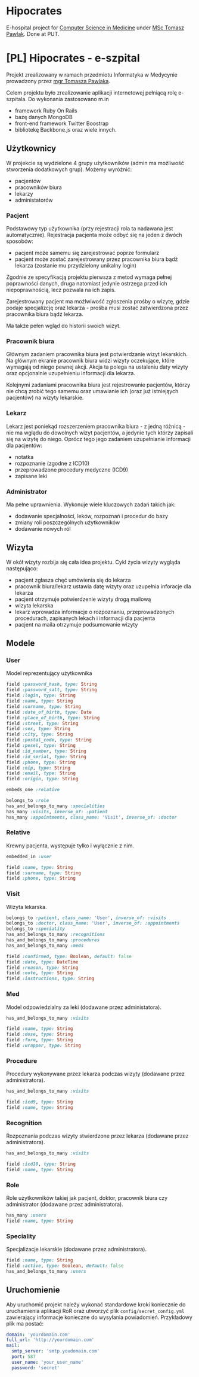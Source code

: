 Hipocrates
==========

E-hospital project for [Computer Science in Medicine](http://www.cs.put.poznan.pl/tpawlak/?zastosowania-informatyki-w-medycynie,6) under [MSc Tomasz Pawlak](http://www.cs.put.poznan.pl/tpawlak). Done at PUT.


# [PL] Hipocrates - e-szpital

Projekt zrealizowany w ramach przedmiotu Informatyka w Medycynie prowadzony przez [mgr Tomasza Pawlaka](http://www.cs.put.poznan.pl/tpawlak).

Celem projektu było zrealizowanie aplikacji internetowej pełniącą rolę e-szpitala. Do wykonania zastosowano m.in
+ framework Ruby On Rails
+ bazę danych MongoDB
+ front-end framework Twitter Boostrap
+ bibliotekę Backbone.js
oraz wiele innych.

## Użytkownicy

W projekcie są wydzielone 4 grupy użytkowników (admin ma możliwość stworzenia dodatkowych grup). Możemy wyróżnić:
+ pacjentów
+ pracowników biura
+ lekarzy
+ administatorów

### Pacjent

Podstawowy typ użytkownika (przy rejestracji rola ta nadawana jest automatycznie). Rejestracja pacjenta może odbyć się na jeden z dwóch sposobów:
+ pacjent może samemu się zarejestrować poprze formularz
+ pacjent może zostać zarejestrowany przez pracownika biura bądź lekarza (zostanie mu przydzielony unikalny login)

Zgodnie ze specyfikacją projektu pierwsza z metod wymaga pełnej poprawności danych, druga natomiast jedynie ostrzega przed ich niepoprawnością, lecz pozwala na ich zapis.

Zarejestrowany pacjent ma możlwiwość zgłoszenia prośby o wizytę, gdzie podaje specjalizcję oraz lekarza - prośba musi zostać zatwierdzona przez pracownika biura bądź lekarza.

Ma także pełen wgląd do historii swoich wizyt.

### Pracownik biura

Głównym zadaniem pracownika biura jest potwierdzanie wizyt lekarskich. Na głównym ekranie pracownik biura widzi wizyty oczekujące, które wymagają od niego pewnej akcji. Akcja ta polega na ustaleniu daty wizyty oraz opcjonalnie uzupełnieniu informacji dla lekarza.

Kolejnymi zadaniami pracownika biura jest rejestrowanie pacjentów, którzy nie chcą zrobić tego samemu oraz umawianie ich (oraz już istniejąych pacjentów) na wizyty lekarskie.

### Lekarz

Lekarz jest poniekąd rozszerzeniem pracownika biura - z jedną różnicą - nie ma wglądu do dowolnych wizyt pacjentów, a jedynie tych którzy zapisali się na wizytę do niego. Oprócz tego jego zadaniem uzupełnianie informacji dla pacjentów:
+ notatka
+ rozpoznanie (zgodne z ICD10)
+ przeprowadzone procedury medyczne (ICD9)
+ zapisane leki


### Administrator

Ma pełne uprawnienia. Wykonuje wiele kluczowych zadań takich jak:
+ dodawanie specjalności, leków, rozpoznań i procedur do bazy
+ zmiany roli poszczególnych użytkowników
+ dodawanie nowych ról

## Wizyta

W okół wizyty rozbija się cała idea projektu. Cykl życia wizyty wygląda następująco:
+ pacjent zgłasza chęć umówienia się do lekarza
+ pracownik biura/lekarz ustawia datę wizyty oraz uzupełnia inforacje dla lekarza
+ pacjent otrzymuje potwierdzenie wizyty drogą mailową
+ wizyta lekarska
+ lekarz wprowadza informacje o rozpoznaniu, przeprowadzonych procedurach, zapisanych lekach i informacji dla pacjenta
+ pacjent na maila otrzymuje podsumowanie wizyty

## Modele

### User

Model reprezentujący użytkownika
```ruby
field :password_hash, type: String
field :password_salt, type: String
field :login, type: String
field :name, type: String
field :surname, type: String
field :date_of_birth, type: Date
field :place_of_birth, type: String
field :street, type: String
field :sex, type: String
field :city, type: String
field :postal_code, type: String
field :pesel, type: String
field :id_number, type: String
field :id_serial, type: String
field :phone, type: String
field :nip, type: String
field :email, type: String
field :origin, type: String

embeds_one :relative

belongs_to :role
has_and_belongs_to_many :specialities
has_many :visits, inverse_of: :patient
has_many :appointments, class_name: 'Visit', inverse_of: :doctor
```

### Relative

Krewny pacjenta, występuje tylko i wyłącznie z nim.
```ruby
embedded_in :user

field :name, type: String
field :surname, type: String
field :phone, type: String
```

### Visit

Wizyta lekarska.

```ruby
belongs_to :patient, class_name: 'User', inverse_of: :visits
belongs_to :doctor, class_name: 'User', inverse_of: :appointments
belongs_to :speciality
has_and_belongs_to_many :recognitions
has_and_belongs_to_many :procedures
has_and_belongs_to_many :meds

field :confirmed, type: Boolean, default: false
field :date, type: DateTime
field :reason, type: String
field :note, type: String
field :instructions, type: String
```

### Med

Model odpowiedzialny za leki (dodawane przez administatora).

```ruby
has_and_belongs_to_many :visits

field :name, type: String
field :dose, type: String
field :form, type: String
field :wrapper, type: String
```

### Procedure

Procedury wykonywane przez lekarza podczas wizyty (dodawane przez administratora).

```ruby
has_and_belongs_to_many :visits

field :icd9, type: String
field :name, type: String
```

### Recognition

Rozpoznania podczas wizyty stwierdzone przez lekarza (dodawane przez administratora).

```ruby
has_and_belongs_to_many :visits

field :icd10, type: String
field :name, type: String
```

### Role

Role użytkowników takiej jak pacjent, doktor, pracownik biura czy administrator (dodawane przez administratora).

```ruby
has_many :users
field :name, type: String
```

### Speciality

Specjalizacje lekarskie (dodawane przez administratora).
```ruby
field :name, type: String
field :active, type: Boolean, default: false
has_and_belongs_to_many :users
```

## Uruchomienie

Aby uruchomić projekt należy wykonać standardowe kroki koniecznie do uruchamienia aplikacji RoR oraz utworzyć plik <code>config/secret_config.yml</code> zawierający informacje konieczne do wysyłania powiadomień. Przykładowy plik ma postać:
```yml
domain: 'yourdomain.com'
full_url: 'http://yourdomain.com'
mail:
  smtp_server: 'smtp.youdomain.com'
  port: 587
  user_name: 'your_user_name'
  password: 'secret'
```



